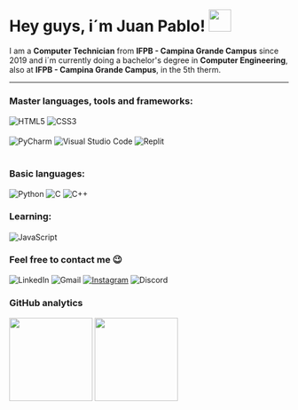 <h1>Hey guys, i´m Juan Pablo! <img src="https://raw.githubusercontent.com/kaueMarques/kaueMarques/2fb7816ef328d8651d801d95a1cca164913e9a0c/hi.gif" width="40px"> </h1>

<p> I am a <strong>Computer Technician</strong> from <strong>IFPB - Campina Grande Campus</strong> since 2019 and i´m currently doing a bachelor's degree in <strong>Computer Engineering</strong>, also at <strong>IFPB - Campina Grande Campus</strong>, in the 5th therm. </p>

<hr>

<h3> Master languages, tools and frameworks: </h3>
<div>
  <img align="center" alt="HTML5" src="https://img.shields.io/badge/HTML5-E34F26?style=for-the-badge&logo=html5&logoColor=white">
  <img align="center" alt="CSS3" src="https://img.shields.io/badge/CSS3-1572B6?style=for-the-badge&logo=css3&logoColor=white">
  <img align="center" alt="" src="">
</div> <br>
<div>
  <img align="center" alt="PyCharm" src="https://img.shields.io/badge/PyCharm-000000.svg?&style=for-the-badge&logo=PyCharm&logoColor=white">
  <img align="center" alt="Visual Studio Code" src="https://img.shields.io/badge/Visual_Studio_Code-0078D4?style=for-the-badge&logo=visual%20studio%20code&logoColor=white">
  <img align="center" alt="Replit" src="https://img.shields.io/badge/replit-667881?style=for-the-badge&logo=replit&logoColor=white">
  <img align="center" alt="" src="">


</div> <br>
<div>
  
</div>

<h3> Basic languages: </h3>
<div>
  <img align="center" alt="Python" src="https://img.shields.io/badge/Python-14354C?style=for-the-badge&logo=python&logoColor=white">
  <img align="center" alt="C" src="https://img.shields.io/badge/C-00599C?style=for-the-badge&logo=c&logoColor=white">
  <img align="center" alt="C++" src="https://img.shields.io/badge/C%2B%2B-00599C?style=for-the-badge&logo=c%2B%2B&logoColor=white">
  <img align="center" alt="" src="">
</div>

<h3> Learning: </h3>
<div>
  <img align="center" alt="JavaScript" src="https://img.shields.io/badge/JavaScript-323330?style=for-the-badge&logo=javascript&logoColor=F7DF1E">
  <img align="center" alt="" src="">
</div>

<h3> Feel free to contact me 😉</h3>
<div>
  <img align="center" alt="LinkedIn" src="https://img.shields.io/badge/LinkedIn-0077B5?style=for-the-badge&logo=linkedin&logoColor=white">
  <img align="center" alt="Gmail" src="https://img.shields.io/badge/Gmail-D14836?style=for-the-badge&logo=gmail&logoColor=white">
  <a href="https://www.instagram.com/juan.araujob/"><img align="center" alt="Instagram" src="https://img.shields.io/badge/Instagram-E4405F?style=for-the-badge&logo=instagram&logoColor=white"></a>
  <img align="center" alt="Discord" src="https://img.shields.io/badge/Discord-7289DA?style=for-the-badge&logo=discord&logoColor=white">
</div>

<h3> GitHub analytics </h3>
  <div>
    <img src="https://github-readme-stats.vercel.app/api?username=juan-araujob&show_icons=true&theme=midnight-purple" height="150px"> 
    <img src="https://github-readme-stats.vercel.app/api/top-langs/?username=juan-araujob&layout=compact&hide=html&theme=midnight-purple" height="150px">
  </div>
</div>

<!---
juan-araujob/juan-araujob is a ✨ special ✨ repository because its `README.md` (this file) appears on your GitHub profile.
You can click the Preview link to take a look at your changes.
--->
